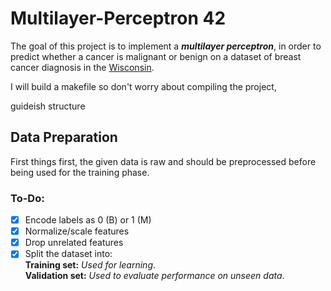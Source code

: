 # Multilayer-Perceptron 42

The goal of this project is to implement a **_multilayer perceptron_**, in order to predict whether a cancer is malignant or benign on a dataset of breast cancer diagnosis in the [Wisconsin](https://archive.ics.uci.edu/ml/machine-learning-databases/breast-cancer-wisconsin/wdbc.names).

I will build a makefile so don't worry about compiling the project,

guideish structure

## Data Preparation
First things first, the given data is raw and should be preprocessed before being used for the training phase.
### To-Do:
- [X] Encode labels as 0 (B) or 1 (M)
- [X] Normalize/scale features
- [X] Drop unrelated features 
- [X] Split the dataset into:\
**Training set:** _Used for learning_.\
**Validation set:** _Used to evaluate performance on unseen data_.
